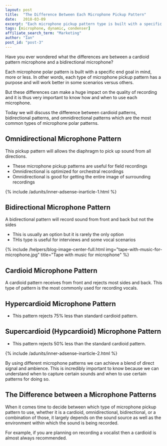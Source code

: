 ```yaml
---
layout: post
title:  "The Difference Between Each Microphone Pickup Pattern"
date:   2018-03-09
excerpt: "Each microphone pickup pattern type is built with a specific end goal in mind."
tags: [microphone, dynamic, condenser]
affiliate_search_term: "Marketing"
author: "Ian"
post_id: "post-3"
---
```

Have you ever wondered what the differences are between a cardioid pattern microphone and a bidirectional microphone?

Each microphone polar pattern is built with a specific end goal in mind, more or less. In other words, each type of microphone pickup pattern has a purpose and will work better in some scenarios versus others.

But these differences can make a huge impact on the quality of recording and it is thus very important to know how and when to use each microphone.

Today we will discuss the difference between cardioid patterns, bidirectional patterns, and omnidirectional patterns which are the most common types of microphone polar patterns.


## Omnidirectional Microphone Pattern
This pickup pattern will allows the diaphragm to pick up sound from all directions.
* These microphone pickup patterns are useful for field recordings
* Omnidirectional is optimized for orchestral recordings
* Omnidirectional is good for getting the entire image of surrounding recordings

{% include /adunits/inner-adsense-inarticle-1.html %}

## Bidirectional Microphone Pattern
A bidirectional pattern will record sound from front and back but not the sides
* This is usually an option but it is rarely the only option
* THis type is useful for interviews and some vocal scenarios

{% include /helpers/blog-image-center-full.html img="tape-with-music-for-microphone.jpg" title="Tape with music for microphone" %}

## Cardioid Microphone Pattern
A cardioid pattern receives from front and rejects most sides and back. This type of pattern is the most commonly used for recording vocals.

## Hypercardioid Microphone Pattern
* This pattern rejects 75% less than standard cardioid pattern.

## Supercardioid (Hypcardioid) Microphone Pattern
* This pattern rejects 50% less than the standard cardioid pattern.

{% include /adunits/inner-adsense-inarticle-2.html %}

By using different microphone patterns we can achieve a blend of direct signal and ambience. This is incredibly important to know because we can understand when to capture certain sounds and when to use certain patterns for doing so.


## The Difference between a Microphone Patterns
When it comes time to decide between which type of microphone pickup pattern to use, whether it is a cardioid, omnidirectional, bidirectional, or a combination of those, it largely depends on the sound source as well as the environment within which the sound is being recorded.

For example, if you are planning on recording a vocalist then a cardioid is almost always recommended.
